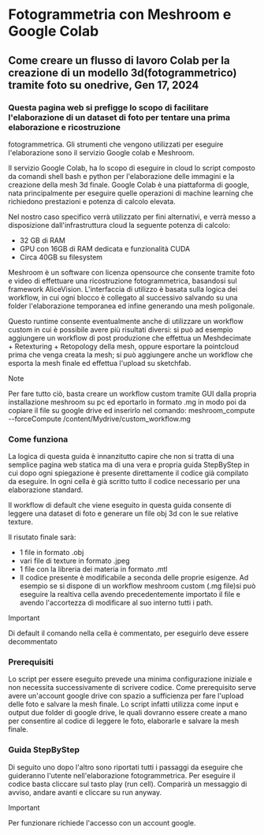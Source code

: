 # Fotogrammetria con Meshroom e Google Colab

## Come creare un flusso di lavoro Colab per la creazione di un modello 3d(fotogrammetrico) tramite foto su onedrive, Gen 17, 2024  

### Questa pagina web si prefigge lo scopo di facilitare l'elaborazione di un dataset di foto per tentare una prima elaborazione e ricostruzione
fotogrammetrica. Gli strumenti che vengono utilizzati per eseguire l'elaborazione sono il servizio Google colab e Meshroom.

Il servizio Google Colab, ha lo scopo di eseguire in cloud lo script composto da comandi shell bash e python per l'elaborazione delle immagini e la creazione della mesh 3d finale. Google Colab è una piattaforma di google, nata principalmente per eseguire quelle operazioni di machine learning che richiedono prestazioni e potenza di calcolo elevata.  
      
Nel nostro caso specifico verrà utilizzato per fini alternativi, e verrà messo a disposizione dall'infrastruttura cloud la seguente potenza di calcolo:
      
  - 32 GB di RAM
  - GPU con 16GB di RAM dedicata e funzionalità CUDA
  - Circa 40GB su filesystem
      
Meshroom è un software con licenza opensource che consente tramite foto e video di effettuare una ricostruzione fotogrammetrica, basandosi sul framework AliceVision. L'interfaccia di utilizzo è basata sulla logica dei workflow, in cui ogni blocco è collegato al successivo salvando su una folder l'elaborazione temporanea ed infine generando una mesh poligonale. 
      
Questo runtime consente eventualmente anche di utilizzare un workflow custom in cui è possibile avere più risultati diversi: si può ad esempio aggiungere un workflow di post produzione che effettua un Meshdecimate + Retexturing + Retopology della mesh, oppure esportare la pointcloud prima che venga creata la mesh; si può aggiungere anche un workflow che esporta la mesh finale ed effettua l'upload su sketchfab.
      
> [!NOTE]
> Per fare tutto ciò, basta creare un workflow custom tramite GUI dalla propria installazione meshroom su pc ed eportarlo in formato .mg in modo poi da
  copiare il file su google drive ed inserirlo nel comando: meshroom_compute --forceCompute /content/Mydrive/custom_workflow.mg
      
### Come funziona
La logica di questa guida è innanzitutto capire che non si tratta di una semplice pagina web statica ma di una vera e propria guida StepByStep in cui dopo ogni spiegazione è presente direttamente il codice già compilato da eseguire. In ogni cella è già scritto tutto il codice necessario per una elaborazione standard. 
      
Il workflow di default che viene eseguito in questa guida consente di leggere una dataset di foto e generare un file obj 3d con le sue relative texture. 

Il risutato finale sarà:
      
  - 1 file in formato .obj
  - vari file di texture in formato .jpeg
  - 1 file con la libreria dei materia in formato .mtl
  - Il codice presente è modificabile a seconda delle proprie esigenze. Ad esempio se si dispone di un workflow meshroom custom (.mg file)si può eseguire la
    realtiva cella avendo precedentemente importato il file e avendo l'accortezza di modificare al suo interno tutti i path.
      
> [!IMPORTANT]
> Di default il comando nella cella è commentato, per eseguirlo deve essere decommentato

### Prerequisiti
Lo script per essere eseguito prevede una minima configurazione iniziale e non necessita successivamente di scrivere codice. Come prerequisito serve avere un'account google drive con spazio a sufficienza per fare l'upload delle foto e salvare la mesh finale. Lo script infatti utilizza come input e output due folder di google drive, le quali dovranno essere create a mano per consentire al codice di leggere le foto, elaborarle e salvare la mesh finale.
      
### Guida StepByStep
Di seguito uno dopo l'altro sono riportati tutti i passaggi da eseguire che guideranno l'utente nell'elaborazione fotogrammetrica.
Per eseguire il codice basta cliccare sul tasto play (run cell). Comparirà un messaggio di avviso, andare avanti e cliccare su run anyway.
      
> [!IMPORTANT]
> Per funzionare richiede l'accesso con un account google.
